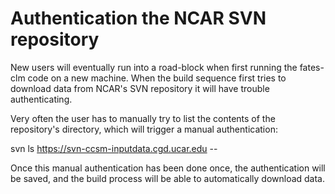 # Authentication the NCAR SVN repository

New users will eventually run into a road-block when first running the fates-clm code on a new machine.  When the build sequence first tries to download data from NCAR's SVN repository it will have trouble authenticating.

Very often the user has to manually try to list the contents of the repository's directory, which will trigger a manual authentication:

svn ls https://svn-ccsm-inputdata.cgd.ucar.edu --

Once this manual authentication has been done once, the authentication will be saved, and the build process will be able to automatically download data.